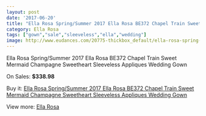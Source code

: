 ```yaml
---
layout: post
date: '2017-06-20'
title: "Ella Rosa Spring/Summer 2017 Ella Rosa BE372 Chapel Train Sweet Mermaid Champagne Sweetheart Sleeveless Appliques Wedding Gown"
category: Ella Rosa
tags: ["gown","sale","sleeveless","ella","wedding"]
image: http://www.eudances.com/20775-thickbox_default/ella-rosa-spring-summer-2017-ella-rosa-be372-chapel-train-sweet-mermaid-champagne-sweetheart-sleeveless-appliques-wedding-gown.jpg
---
```

Ella Rosa Spring/Summer 2017 Ella Rosa BE372 Chapel Train Sweet Mermaid Champagne Sweetheart Sleeveless Appliques Wedding Gown

On Sales: **$338.98**
<a href="https://www.eudances.com/en/ella-rosa/6238-ella-rosa-spring-summer-2017-ella-rosa-be372-chapel-train-sweet-mermaid-champagne-sweetheart-sleeveless-appliques-wedding-gown.html"><amp-img layout="responsive" width="600" height="600" src="//www.eudances.com/20775-thickbox_default/ella-rosa-spring-summer-2017-ella-rosa-be372-chapel-train-sweet-mermaid-champagne-sweetheart-sleeveless-appliques-wedding-gown.jpg" alt="Ella Rosa Spring/Summer 2017 Ella Rosa BE372 Chapel Train Sweet Mermaid Champagne Sweetheart Sleeveless Appliques Wedding Gown 0" /></a>
<a href="https://www.eudances.com/en/ella-rosa/6238-ella-rosa-spring-summer-2017-ella-rosa-be372-chapel-train-sweet-mermaid-champagne-sweetheart-sleeveless-appliques-wedding-gown.html"><amp-img layout="responsive" width="600" height="600" src="//www.eudances.com/20781-thickbox_default/ella-rosa-spring-summer-2017-ella-rosa-be372-chapel-train-sweet-mermaid-champagne-sweetheart-sleeveless-appliques-wedding-gown.jpg" alt="Ella Rosa Spring/Summer 2017 Ella Rosa BE372 Chapel Train Sweet Mermaid Champagne Sweetheart Sleeveless Appliques Wedding Gown 1" /></a>
<a href="https://www.eudances.com/en/ella-rosa/6238-ella-rosa-spring-summer-2017-ella-rosa-be372-chapel-train-sweet-mermaid-champagne-sweetheart-sleeveless-appliques-wedding-gown.html"><amp-img layout="responsive" width="600" height="600" src="//www.eudances.com/20780-thickbox_default/ella-rosa-spring-summer-2017-ella-rosa-be372-chapel-train-sweet-mermaid-champagne-sweetheart-sleeveless-appliques-wedding-gown.jpg" alt="Ella Rosa Spring/Summer 2017 Ella Rosa BE372 Chapel Train Sweet Mermaid Champagne Sweetheart Sleeveless Appliques Wedding Gown 2" /></a>
<a href="https://www.eudances.com/en/ella-rosa/6238-ella-rosa-spring-summer-2017-ella-rosa-be372-chapel-train-sweet-mermaid-champagne-sweetheart-sleeveless-appliques-wedding-gown.html"><amp-img layout="responsive" width="600" height="600" src="//www.eudances.com/20779-thickbox_default/ella-rosa-spring-summer-2017-ella-rosa-be372-chapel-train-sweet-mermaid-champagne-sweetheart-sleeveless-appliques-wedding-gown.jpg" alt="Ella Rosa Spring/Summer 2017 Ella Rosa BE372 Chapel Train Sweet Mermaid Champagne Sweetheart Sleeveless Appliques Wedding Gown 3" /></a>
<a href="https://www.eudances.com/en/ella-rosa/6238-ella-rosa-spring-summer-2017-ella-rosa-be372-chapel-train-sweet-mermaid-champagne-sweetheart-sleeveless-appliques-wedding-gown.html"><amp-img layout="responsive" width="600" height="600" src="//www.eudances.com/20778-thickbox_default/ella-rosa-spring-summer-2017-ella-rosa-be372-chapel-train-sweet-mermaid-champagne-sweetheart-sleeveless-appliques-wedding-gown.jpg" alt="Ella Rosa Spring/Summer 2017 Ella Rosa BE372 Chapel Train Sweet Mermaid Champagne Sweetheart Sleeveless Appliques Wedding Gown 4" /></a>
<a href="https://www.eudances.com/en/ella-rosa/6238-ella-rosa-spring-summer-2017-ella-rosa-be372-chapel-train-sweet-mermaid-champagne-sweetheart-sleeveless-appliques-wedding-gown.html"><amp-img layout="responsive" width="600" height="600" src="//www.eudances.com/20777-thickbox_default/ella-rosa-spring-summer-2017-ella-rosa-be372-chapel-train-sweet-mermaid-champagne-sweetheart-sleeveless-appliques-wedding-gown.jpg" alt="Ella Rosa Spring/Summer 2017 Ella Rosa BE372 Chapel Train Sweet Mermaid Champagne Sweetheart Sleeveless Appliques Wedding Gown 5" /></a>
<a href="https://www.eudances.com/en/ella-rosa/6238-ella-rosa-spring-summer-2017-ella-rosa-be372-chapel-train-sweet-mermaid-champagne-sweetheart-sleeveless-appliques-wedding-gown.html"><amp-img layout="responsive" width="600" height="600" src="//www.eudances.com/20776-thickbox_default/ella-rosa-spring-summer-2017-ella-rosa-be372-chapel-train-sweet-mermaid-champagne-sweetheart-sleeveless-appliques-wedding-gown.jpg" alt="Ella Rosa Spring/Summer 2017 Ella Rosa BE372 Chapel Train Sweet Mermaid Champagne Sweetheart Sleeveless Appliques Wedding Gown 6" /></a>

Buy it: [Ella Rosa Spring/Summer 2017 Ella Rosa BE372 Chapel Train Sweet Mermaid Champagne Sweetheart Sleeveless Appliques Wedding Gown](https://www.eudances.com/en/ella-rosa/6238-ella-rosa-spring-summer-2017-ella-rosa-be372-chapel-train-sweet-mermaid-champagne-sweetheart-sleeveless-appliques-wedding-gown.html "Ella Rosa Spring/Summer 2017 Ella Rosa BE372 Chapel Train Sweet Mermaid Champagne Sweetheart Sleeveless Appliques Wedding Gown")

View more: [Ella Rosa](https://www.eudances.com/en/102-ella-rosa "Ella Rosa")